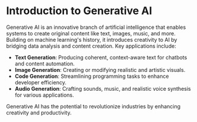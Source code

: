 # Introduction to Generative AI

Generative AI is an innovative branch of artificial intelligence that enables systems to create original content like text, images, music, and more. Building on machine learning's history, it introduces creativity to AI by bridging data analysis and content creation. Key applications include:

- **Text Generation**: Producing coherent, context-aware text for chatbots and content automation.
- **Image Generation**: Creating or modifying realistic and artistic visuals.
- **Code Generation**: Streamlining programming tasks to enhance developer efficiency.
- **Audio Generation**: Crafting sounds, music, and realistic voice synthesis for various applications.

Generative AI has the potential to revolutionize industries by enhancing creativity and productivity.